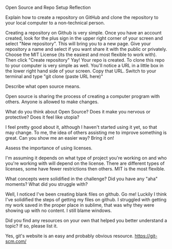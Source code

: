 Open Source and Repo Setup Reflection

Explain how to create a repository on GitHub and clone the repository to your local computer to a non-technical person.

Creating a repository on Github is very simple. Once you have an account created, look for the plus sign in the upper right corner of your screen and select "New repository". This will bring you to a new page. Give your repository a name and select if you want share it with the public or privately. Choose the MIT License (its the easiest and most flexible to work with). Then click "Create repository" Yay! Your repo is created. To clone this repo to your computer is very simple as well. You'll notice a URL in a little box in the lower right hand side of your screen. Copy that URL. Switch to your terminal and type "git clone (paste URL here)"

Describe what open source means.

Open source is sharing the process of creating a computer program with others. Anyone is allowed to make changes.

What do you think about Open Source? Does it make you nervous or protective? Does it feel like utopia?

I feel pretty good about it, although I haven't started using it yet, so that may change. To me, the idea of others assisting me to improve something is great. Can you show me an easier way? Bring it on!

Assess the importance of using licenses.

I'm assuming it depends on what type of project you're working on and who you're working with will depend on the license. There are different types of licenses, some have fewer restrictions then others. MIT is the most flexible.

What concepts were solidified in the challenge? Did you have any "aha" moments? What did you struggle with?

Well, I noticed I've been creating blank files on github. Go me! Luckily I think I've solidified the steps of getting my files on github. I struggled with getting my work saved in the proper place in sublime, that was why they were showing up with no content. I still blame windows.

Did you find any resources on your own that helped you better understand a topic? If so, please list it.

Yes, git's website is an easy and probably obvious resource. https://git-scm.com/